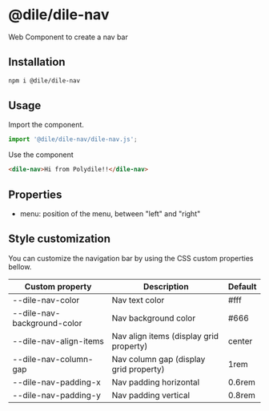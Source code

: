 # @dile/dile-nav

Web Component to create a nav bar

## Installation
```bash
npm i @dile/dile-nav
```

## Usage

Import the component.

```javascript
import '@dile/dile-nav/dile-nav.js';
```

Use the component

```html
<dile-nav>Hi from Polydile!!</dile-nav>
```

## Properties
  - menu: position of the menu, between "left" and "right"

## Style customization

You can customize the navigation bar by using the CSS custom properties bellow.

Custom property | Description | Default
----------------|-------------|---------
--dile-nav-color | Nav text color | #fff
--dile-nav-background-color | Nav background color | #666
--dile-nav-align-items | Nav align items (display grid property) | center
--dile-nav-column-gap | Nav column gap (display grid property)| 1rem
--dile-nav-padding-x | Nav padding horizontal | 0.6rem
--dile-nav-padding-y | Nav padding vertical | 0.8rem